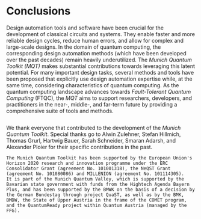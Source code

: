 # Conclusions

Design automation tools and software have been crucial for the development of classical circuits and systems.
They enable faster and more reliable design cycles, reduce human errors, and allow for complex and large-scale designs.
In the domain of quantum computing, the corresponding design automation methods (which have been developed over the past decades) remain heavily underutilized.
The _Munich Quantum Toolkit (MQT)_ makes substantial contributions towards leveraging this latent potential.
For many important design tasks, several methods and tools have been proposed that explicitly use design automation expertise while, at the same time, considering characteristics of quantum computing.
As the quantum computing landscape advances towards _Fault-Tolerant Quantum Computing_ (FTQC), the _MQT_ aims to support researchers, developers, and practitioners in the near-, middle-, and far-term future by providing a comprehensive suite of tools and methods.

```{rubric} Acknowledgments

```

We thank everyone that contributed to the development of the _Munich Quantum Toolkit_.
Special thanks go to Alwin Zulehner, Stefan Hillmich, Thomas Grurl, Hartwig Bauer, Sarah Schneider, Smaran Adarsh, and Alexander Ploier for their specific contributions in the past.

```{only} latex
The Munich Quantum Toolkit has been supported by the European Union's Horizon 2020 research and innovation programme under the ERC Consolidator Grant (agreement No. 101001318), the NeQST Grant (agreement No. 101080086) and MILLENION (agreement No. 101114305).
It is part of the Munich Quantum Valley, which is supported by the Bavarian state government with funds from the Hightech Agenda Bayern Plus, and has been supported by the BMWK on the basis of a decision by the German Bundestag through project QuaST, as well as by the BMK, BMDW, the State of Upper Austria in the frame of the COMET program, and the QuantumReady project within Quantum Austria (managed by the FFG).
```
